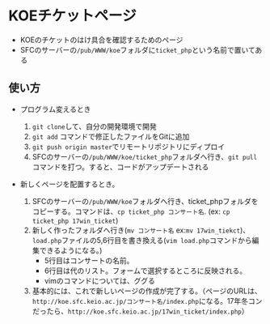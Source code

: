 # KOEチケットページ

* KOEのチケットのはけ具合を確認するためのページ
* SFCのサーバーの`/pub/WWW/koe`フォルダに`ticket_php`という名前で置いてある

## 使い方

* プログラム変えるとき
    1. `git clone`して、自分の開発環境で開発
    2. `git add` コマンドで修正したファイルをGitに追加
    3. `git push origin master`でリモートリポジトリにディプロイ
    4. SFCのサーバーの`/pub/WWW/koe/ticket_php`フォルダへ行き、`git pull`コマンドを打つ。すると、コードがアップデートされる

* 新しくページを配置するとき。
    1. SFCのサーバーの`/pub/WWW/koe`フォルダへ行き、ticket_phpフォルダをコピーする。コマンドは、`cp ticket_php コンサート名`. (ex: `cp ticket_php 17win_ticket`)
    2. 新しく作ったフォルダへ行き(`mv コンサート名` ex:`mv 17win_tiekct`)、`load.php`ファイルの5,6行目を書き換える(`vim load.php`コマンドから編集できるようになる。)
        * 5行目はコンサートの名前。
        * 6行目は代のリスト。フォームで選択するところに反映される。
        * vimのコマンドについては、ググる
    3. 基本的には、これで新しいページの作成が完了する。（ページのURLは、`http://koe.sfc.keio.ac.jp/コンサート名/index.php`になる。17年冬コンだったら、`http://koe.sfc.keio.ac.jp/17win_ticket/index.php`）


